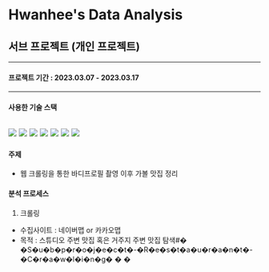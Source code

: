 # Hwanhee's Data Analysis

## 서브 프로젝트 (개인 프로젝트)
---
#### **프로젝트 기간** : 2023.03.07 - 2023.03.17

---
#### 사용한 기술 스택
<img src="https://img.shields.io/badge/Python-red?style=flat&logo=Python&logoColor=white"> <img src="https://img.shields.io/badge/MySQL-yellow?style=flat&logo=MySQL&logoColor=white"> <img src="https://img.shields.io/badge/Jupyter-blue?style=flat&logo=Jupyter&logoColor=white"> <img src="https://img.shields.io/badge/Selenuim-success?style=flat&logo=Selenium&logoColor=white"> <img src="https://img.shields.io/badge/pandas-yellowgreen?style=flat&logo=pandas&logoColor=white"> <img src="https://img.shields.io/badge/Folium-ff69b4?style=flat&logo=Folium&logoColor=white"> <img src="https://img.shields.io/badge/Visual Studio Code-blueviolet?style=flat&logo=Visual Studio Code&logoColor=white">
---

#### 주제
- 웹 크롤링을 통한 바디프로필 촬영 이후 가볼 맛집 정리

#### 분석 프로세스 
 1. 크롤링
 - 수집사이트 : 네이버맵 or 카카오맵
 - 목적 : 스튜디오 주변 맛집 혹은 거주지 주변 맛집 탐색#� �S�u�b�p�r�o�j�e�c�t�-�R�e�s�t�a�u�r�a�n�t�-�C�r�a�w�l�i�n�g�
�
�

